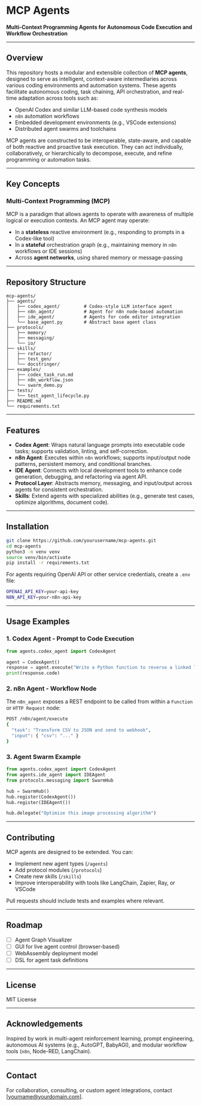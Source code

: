 # MCP Agents

**Multi-Context Programming Agents for Autonomous Code Execution and Workflow Orchestration**

---

## Overview

This repository hosts a modular and extensible collection of **MCP agents**, designed to serve as intelligent, context-aware intermediaries across various coding environments and automation systems. These agents facilitate autonomous coding, task chaining, API orchestration, and real-time adaptation across tools such as:

- OpenAI Codex and similar LLM-based code synthesis models
- `n8n` automation workflows
- Embedded development environments (e.g., VSCode extensions)
- Distributed agent swarms and toolchains

MCP agents are constructed to be interoperable, state-aware, and capable of both reactive and proactive task execution. They can act individually, collaboratively, or hierarchically to decompose, execute, and refine programming or automation tasks.

---

## Key Concepts

### Multi-Context Programming (MCP)

MCP is a paradigm that allows agents to operate with awareness of multiple logical or execution contexts. An MCP agent may operate:

- In a **stateless** reactive environment (e.g., responding to prompts in a Codex-like tool)
- In a **stateful** orchestration graph (e.g., maintaining memory in `n8n` workflows or IDE sessions)
- Across **agent networks**, using shared memory or message-passing

---

## Repository Structure

```plaintext
mcp-agents/
├── agents/
│   ├── codex_agent/         # Codex-style LLM interface agent
│   ├── n8n_agent/           # Agent for n8n node-based automation
│   ├── ide_agent/           # Agents for code editor integration
│   └── base_agent.py        # Abstract base agent class
├── protocols/
│   ├── memory/
│   ├── messaging/
│   └── io/
├── skills/
│   ├── refactor/
│   ├── test_gen/
│   └── docstringer/
├── examples/
│   ├── codex_task_run.md
│   ├── n8n_workflow.json
│   └── swarm_demo.py
├── tests/
│   └── test_agent_lifecycle.py
├── README.md
└── requirements.txt
```

---

## Features

- **Codex Agent**: Wraps natural language prompts into executable code tasks; supports validation, linting, and self-correction.
- **n8n Agent**: Executes within `n8n` workflows; supports input/output node patterns, persistent memory, and conditional branches.
- **IDE Agent**: Connects with local development tools to enhance code generation, debugging, and refactoring via agent API.
- **Protocol Layer**: Abstracts memory, messaging, and input/output across agents for consistent orchestration.
- **Skills**: Extend agents with specialized abilities (e.g., generate test cases, optimize algorithms, document code).

---

## Installation

```bash
git clone https://github.com/yourusername/mcp-agents.git
cd mcp-agents
python3 -m venv venv
source venv/bin/activate
pip install -r requirements.txt
```

For agents requiring OpenAI API or other service credentials, create a `.env` file:

```bash
OPENAI_API_KEY=your-api-key
N8N_API_KEY=your-n8n-api-key
```

---

## Usage Examples

### 1. Codex Agent - Prompt to Code Execution

```python
from agents.codex_agent import CodexAgent

agent = CodexAgent()
response = agent.execute("Write a Python function to reverse a linked list.")
print(response.code)
```

### 2. n8n Agent - Workflow Node

The `n8n_agent` exposes a REST endpoint to be called from within a `Function` or `HTTP Request` node:

```bash
POST /n8n/agent/execute
{
  "task": "Transform CSV to JSON and send to webhook",
  "input": { "csv": "..." }
}
```

### 3. Agent Swarm Example

```python
from agents.codex_agent import CodexAgent
from agents.ide_agent import IDEAgent
from protocols.messaging import SwarmHub

hub = SwarmHub()
hub.register(CodexAgent())
hub.register(IDEAgent())

hub.delegate("Optimize this image processing algorithm")
```

---

## Contributing

MCP agents are designed to be extended. You can:

- Implement new agent types (`/agents`)
- Add protocol modules (`/protocols`)
- Create new skills (`/skills`)
- Improve interoperability with tools like LangChain, Zapier, Ray, or VSCode

Pull requests should include tests and examples where relevant.

---

## Roadmap

- [ ] Agent Graph Visualizer
- [ ] GUI for live agent control (browser-based)
- [ ] WebAssembly deployment model
- [ ] DSL for agent task definitions

---

## License

MIT License

---

## Acknowledgements

Inspired by work in multi-agent reinforcement learning, prompt engineering, autonomous AI systems (e.g., AutoGPT, BabyAGI), and modular workflow tools (`n8n`, Node-RED, LangChain).

---

## Contact

For collaboration, consulting, or custom agent integrations, contact [yourname@yourdomain.com].
